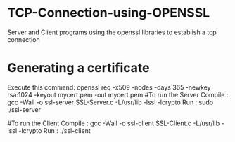 # TCP-Connection-using-OPENSSL
Server and Client programs using the openssl libraries to establish a tcp connection
# Generating a certificate
Execute this command:
openssl req -x509 -nodes -days 365 -newkey rsa:1024 -keyout mycert.pem -out mycert.pem
#To run the Server
Compile : gcc -Wall -o ssl-server SSL-Server.c -L/usr/lib -lssl -lcrypto
Run : sudo ./ssl-server <portnum> 

#To run the Client 
Compile : gcc -Wall -o ssl-client SSL-Client.c -L/usr/lib -lssl -lcrypto
Run : ./ssl-client <hostname> <portnum> 



